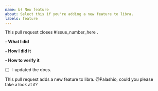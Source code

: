 ```yaml
---
name: b) New feature
about: Select this if you're adding a new feature to libra.
labels: feature
---
```


<!--
Please make sure you've read and understood our contributing guidelines;
https://github.com/Palashio/libra/CONTRIBUTING.md
-->

This pull request closes #issue_number_here .

**- What I did**

**- How I did it**

**- How to verify it**
<!-- 
You need a good justification for not 
including tests for the new feature you added. 
-->


- [ ] I updated the docs.

This pull request adds a new feature to libra. @Palashio, could you please take a look at it?

